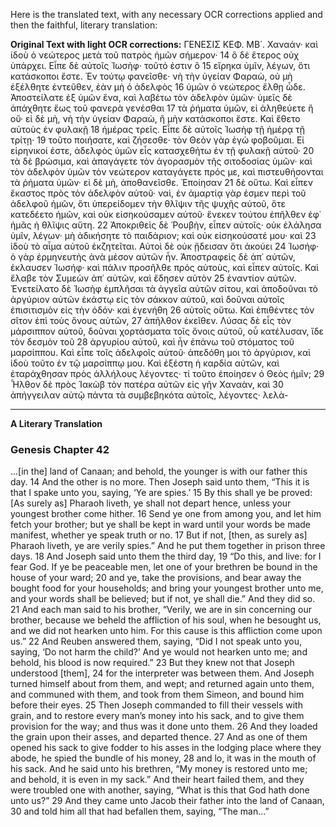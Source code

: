 Here is the translated text, with any necessary OCR corrections applied and then the faithful, literary translation:

**Original Text with light OCR corrections:**
ΓΕΝΕΣΙΣ ΚΕΦ. ΜΒ΄.
Χαναάν· καὶ ἰδοὺ ὁ νεώτερος μετὰ τοῦ πατρὸς ἡμῶν σήμερον·
14 ὃ δὲ ἕτερος οὐχ ὑπάρχει. Εἶπε δὲ αὐτοῖς Ἰωσὴφ· τοῦτό ἐστιν ὃ
15 εἴρηκα ὑμῖν, λέγων, ὅτι κατάσκοποι ἔστε. Ἐν τούτῳ φανεῖσθε· νὴ
τὴν ὑγείαν Φαραὼ, οὐ μὴ ἐξέλθητε ἐντεῦθεν, ἐὰν μὴ ὁ ἀδελφὸς
16 ὑμῶν ὁ νεώτερος ἔλθῃ ὧδε. Ἀποστείλατε ἐξ ὑμῶν ἕνα, καὶ λαβέτω
τὸν ἀδελφὸν ὑμῶν· ὑμεῖς δὲ ἀπάχθητε ἕως τοῦ φανερὰ γενέσθαι
17 τὰ ῥήματα ὑμῶν, εἰ ἀληθεύετε ἢ οὔ· εἰ δὲ μὴ, νὴ τὴν
ὑγείαν Φαραὼ, ἢ μὴν κατάσκοποι ἔστε. Καὶ ἔθετο αὐτοὺς ἐν φυλακῇ
18 ἡμέρας τρεῖς. Εἶπε δὲ αὐτοῖς Ἰωσὴφ τῇ ἡμέρᾳ τῇ τρίτῃ·
19 τοῦτο ποιήσατε, καὶ ζήσεσθε· τὸν Θεὸν γὰρ ἐγὼ φοβοῦμαι. Εἰ
εἰρηνικοί ἐστε, ἀδελφὸς ὑμῶν εἷς κατασχεθήτω ἐν τῇ φυλακῇ αὑτοῦ·
20 τὰ δὲ βρώσιμα, καὶ ἀπαγάγετε τὸν ἀγορασμὸν τῆς σιτοδοσίας ὑμῶν·
καὶ τὸν ἀδελφὸν ὑμῶν τὸν νεώτερον καταγάγετε πρός με,
καὶ πιστευθήσονται τὰ ῥήματα ὑμῶν· εἰ δὲ μὴ, ἀποθανεῖσθε. Ἐποίησαν
21 δὲ οὕτω. Καὶ εἶπεν ἕκαστος πρὸς τὸν ἀδελφὸν αὑτοῦ·
ναὶ, ἐν ἁμαρτίᾳ γὰρ ἐσμεν περὶ τοῦ ἀδελφοῦ ἡμῶν, ὅτι ὑπερείδομεν
τὴν θλῖψιν τῆς ψυχῆς αὐτοῦ, ὅτε κατεδέετο ἡμῶν, καὶ οὐκ
εἰσηκούσαμεν αὐτοῦ· ἕνεκεν τούτου ἐπῆλθεν ἐφ᾽ ἡμᾶς ἡ θλῖψις αὕτη.
22 Ἀποκριθεὶς δὲ Ῥουβὴν, εἶπεν αὐτοῖς· οὐκ ἐλάλησα ὑμῖν, λέγων·
μὴ ἀδικήσητε τὸ παιδάριον; καὶ οὐκ εἰσηκούσατέ μου· καὶ
23 ἰδοὺ τὸ αἷμα αὐτοῦ ἐκζητεῖται. Αὐτοὶ δὲ οὐκ ᾔδεισαν ὅτι ἀκούει
24 Ἰωσήφ· ὁ γὰρ ἑρμηνευτὴς ἀνὰ μέσον αὐτῶν ἦν. Ἀποστραφεὶς δὲ
ἀπ᾽ αὐτῶν, ἐκλαυσεν Ἰωσήφ· καὶ πάλιν προσῆλθε πρὸς αὐτοὺς, καὶ
εἶπεν αὐτοῖς. Καὶ ἔλαβε τὸν Συμεὼν ἀπ᾽ αὐτῶν, καὶ ἔδησεν αὐτὸν
25 ἐναντίον αὐτῶν. Ἐνετείλατο δὲ Ἰωσὴφ ἐμπλῆσαι τὰ ἀγγεῖα
αὐτῶν σίτου, καὶ ἀποδοῦναι τὸ ἀργύριον αὐτῶν ἑκάστῳ εἰς τὸν
σάκκον αὐτοῦ, καὶ δοῦναι αὐτοῖς ἐπισιτισμὸν εἰς τὴν ὁδόν· καὶ ἐγενήθη
26 αὐτοῖς οὕτω. Καὶ ἐπιθέντες τὸν σῖτον ἐπὶ τοὺς ὄνους αὑτῶν,
27 ἀπῆλθον ἐκεῖθεν. Λύσας δὲ εἷς τὸν μάρσιππον αὑτοῦ, δοῦναι
χορτάσματα τοῖς ὄνοις αὐτοῦ, οὗ κατέλυσαν, ἴδε τὸν δεσμὸν τοῦ
28 ἀργυρίου αὑτοῦ, καὶ ἦν ἐπάνω τοῦ στόματος τοῦ μαρσίππου. Καὶ
εἶπε τοῖς ἀδελφοῖς αὑτοῦ· ἀπεδόθη μοι τὸ ἀργύριον, καὶ ἰδοὺ τοῦτο
ἐν τῷ μαρσίππῳ μου. Καὶ ἐξέστη ἡ καρδία αὐτῶν, καὶ ἐταράχθησαν
πρὸς ἀλλήλους λέγοντες· τί τοῦτο ἐποίησεν ὁ Θεὸς ἡμῖν;
29 Ἦλθον δὲ πρὸς Ἰακὼβ τὸν πατέρα αὐτῶν εἰς γῆν Χαναὰν, καὶ
30 ἀπήγγειλαν αὐτῷ πάντα τὰ συμβεβηκότα αὐτοῖς, λέγοντες· λελὰ-

---

**A Literary Translation**

### Genesis Chapter 42

...[in the] land of Canaan; and behold, the younger is with our father this day.
14 And the other is no more. Then Joseph said unto them, “This it is that I spake unto you, saying, ‘Ye are spies.’
15 By this shall ye be proved: [As surely as] Pharaoh liveth, ye shall not depart hence, unless your youngest brother come hither.
16 Send ye one from among you, and let him fetch your brother; but ye shall be kept in ward until your words be made manifest, whether ye speak truth or no.
17 But if not, [then, as surely as] Pharaoh liveth, ye are verily spies.” And he put them together in prison three days.
18 And Joseph said unto them the third day,
19 “Do this, and live: for I fear God. If ye be peaceable men, let one of your brethren be bound in the house of your ward;
20 and ye, take the provisions, and bear away the bought food for your households; and bring your youngest brother unto me, and your words shall be believed; but if not, ye shall die.” And they did so.
21 And each man said to his brother, “Verily, we are in sin concerning our brother, because we beheld the affliction of his soul, when he besought us, and we did not hearken unto him. For this cause is this affliction come upon us.”
22 And Reuben answered them, saying, “Did I not speak unto you, saying, ‘Do not harm the child?’ And ye would not hearken unto me; and behold, his blood is now required.”
23 But they knew not that Joseph understood [them],
24 for the interpreter was between them. And Joseph turned himself about from them, and wept; and returned again unto them, and communed with them, and took from them Simeon, and bound him before their eyes.
25 Then Joseph commanded to fill their vessels with grain, and to restore every man’s money into his sack, and to give them provision for the way; and thus was it done unto them.
26 And they loaded the grain upon their asses, and departed thence.
27 And as one of them opened his sack to give fodder to his asses in the lodging place where they abode, he spied the bundle of his money,
28 and lo, it was in the mouth of his sack. And he said unto his brethren, “My money is restored unto me; and behold, it is even in my sack.” And their heart failed them, and they were troubled one with another, saying, “What is this that God hath done unto us?”
29 And they came unto Jacob their father into the land of Canaan,
30 and told him all that had befallen them, saying, “The man...”